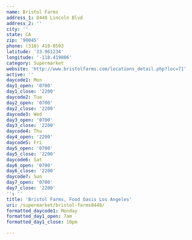 ```yaml
---
name: Bristol Farms
address_1: 8448 Lincoln Blvd
address_2: ''
city: ''
state: CA
zip: '90045'
phone: (310) 410-0593
latitude: '33.961234'
longitude: '-118.419806'
category: Supermarket
website: 'http://www.bristolfarms.com/locations_detail.php?loc=71'
active: ''
daycode1: Mon
day1_open: '0700'
day1_close: '2200'
daycode2: Tue
day2_open: '0700'
day2_close: '2200'
daycode3: Wed
day3_open: '0700'
day3_close: '2200'
daycode4: Thu
day4_open: '2200'
daycode5: Fri
day5_open: '0700'
day5_close: '2200'
daycode6: Sat
day6_open: '0700'
day6_close: '2200'
daycode7: Sun
day7_open: '0700'
day7_close: '2200'
'': ''
title: 'Bristol Farms, Food Oasis Los Angeles'
uri: /supermarket/bristol-farms8448/
formatted_daycode1: Monday
formatted_day1_open: 7am
formatted_day1_close: 10pm

---
```

